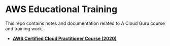 # AWS Educational Training

This repo contains notes and documentation related to A Cloud Guru course and training work.

- [**AWS Certified Cloud Practitioner Course (2020)**](https://github.com/rsh52/AWS-Educational-Training/blob/main/ACloudGuruNotes.md)

